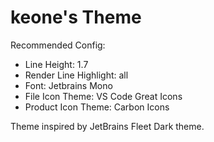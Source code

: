 # keone's Theme

Recommended Config:

-   Line Height: 1.7
-   Render Line Highlight: all
-   Font: Jetbrains Mono
-   File Icon Theme: VS Code Great Icons
-   Product Icon Theme: Carbon Icons

Theme inspired by JetBrains Fleet Dark theme.

